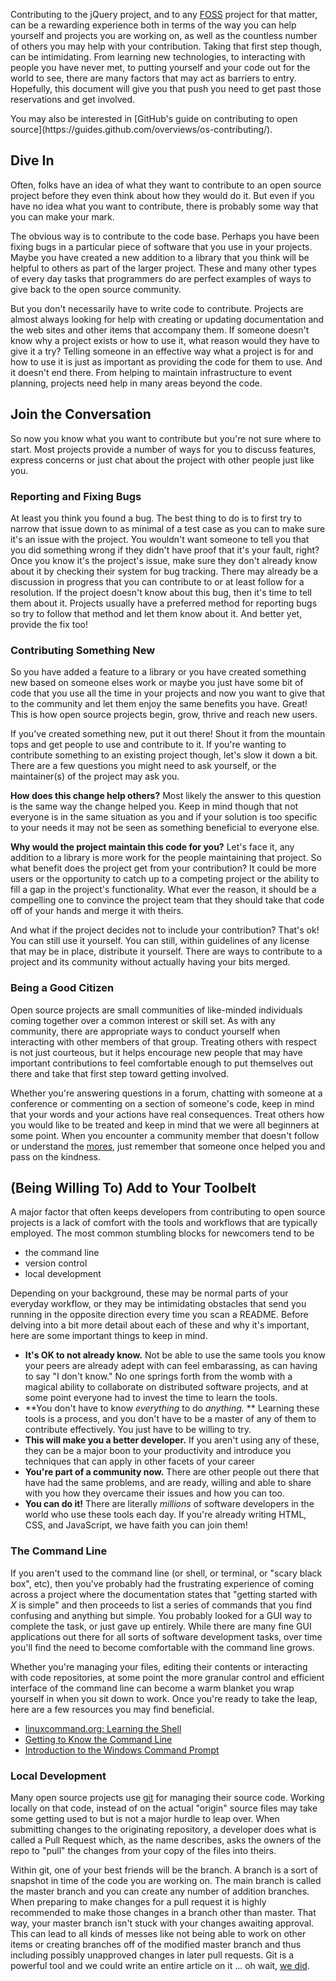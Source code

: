 <script>{
	"title": "Getting Started Contributing to Open Source"
}</script>

Contributing to the jQuery project, and to any
[FOSS](http://en.wikipedia.org/wiki/Free_and_open_source_software) project for
that matter, can be a rewarding experience both in terms of the way you can
help yourself and projects you are working on, as well as the countless number
of others you may help with your contribution. Taking that first step though,
can be intimidating. From learning new technologies, to interacting with people
you have never met, to putting yourself and your code out for the world to see,
there are many factors that may act as barriers to entry. Hopefully, this
document will give you that push you need to get past those reservations and
get involved.

<div class="note">
	You may also be interested in [GitHub's guide on contributing to open source](https://guides.github.com/overviews/os-contributing/).
</div>

## Dive In

Often, folks have an idea of what they want to contribute to an open source
project before they even think about how they would do it. But even if you have
no idea what you want to contribute, there is probably some way that you can
make your mark.

The obvious way is to contribute to the code base. Perhaps you have been fixing
bugs in a particular piece of software that you use in your projects. Maybe you
have created a new addition to a library that you think will be helpful to
others as part of the larger project. These and many other types of every day
tasks that programmers do are perfect examples of ways to give back to the open
source community.

But you don't necessarily have to write code to contribute. Projects are almost
always looking for help with creating or updating documentation and the web
sites and other items that accompany them. If someone doesn't know why a
project exists or how to use it, what reason would they have to give it a try?
Telling someone in an effective way what a project is for and how to use it is
just as important as providing the code for them to use. And it doesn't end
there. From helping to maintain infrastructure to event planning, projects need
help in many areas beyond the code.

## Join the Conversation

So now you know what you want to contribute but you're not sure where to start.
Most projects provide a number of ways for you to discuss features, express
concerns or just chat about the project with other people just like you.

### Reporting and Fixing Bugs

At least you think you found a bug. The best thing to do is to first try to
narrow that issue down to as minimal of a test case as you can to make sure
it's an issue with the project. You wouldn't want someone to tell you that you
did something wrong if they didn't have proof that it's your fault, right? Once
you know it's the project's issue, make sure they don't already know about it by
checking their system for bug tracking. There may already be a discussion in
progress that you can contribute to or at least follow for a resolution. If the
project doesn't know about this bug, then it's time to tell them about it.
Projects usually have a preferred method for reporting bugs so try to follow
that method and let them know about it. And better yet, provide the fix too!

### Contributing Something New

So you have added a feature to a library or you have created something new
based on someone elses work or maybe you just have some bit of code that you
use all the time in your projects and now you want to give that to the
community and let them enjoy the same benefits you have. Great! This is how
open source projects begin, grow, thrive and reach new users.

If you've created something new, put it out there! Shout it from the mountain
tops and get people to use and contribute to it. If you're wanting to
contribute something to an existing project though, let's slow it down a bit.
There are a few questions you might need to ask yourself, or the maintainer(s)
of the project may ask you.

**How does this change help others?** Most likely the answer to this question
is the same way the change helped you. Keep in mind though that not everyone is
in the same situation as you and if your solution is too specific to your needs
it may not be seen as something beneficial to everyone else.

**Why would the project maintain this code for you?** Let's face it, any
addition to a library is more work for the people maintaining that project. So
what benefit does the project get from your contribution? It could be more
users or the opportunity to catch up to a competing project or the ability to
fill a gap in the project's functionality. What ever the reason, it should be a
compelling one to convince the project team that they should take that code off
of your hands and merge it with theirs.

And what if the project decides not to include your contribution? That's ok!
You can still use it yourself. You can still, within guidelines of any license
that may be in place, distribute it yourself. There are ways to contribute to a
project and its community without actually having your bits merged.

### Being a Good Citizen

Open source projects are small communities of like-minded individuals coming
together over a common interest or skill set. As with any community, there are
appropriate ways to conduct yourself when interacting with other members of
that group. Treating others with respect is not just courteous, but it helps
encourage new people that may have important contributions to feel comfortable
enough to put themselves out there and take that first step toward getting
involved.

Whether you're answering questions in a forum, chatting with someone at a
conference or commenting on a section of someone's code, keep in mind that your
words and your actions have real consequences. Treat others how you would like
to be treated and keep in mind that we were all beginners at some point. When
you encounter a community member that doesn't follow or understand the
[mores](http://en.wikipedia.org/wiki/Mores), just remember that someone once
helped you and pass on the kindness.

## (Being Willing To) Add to Your Toolbelt

A major factor that often keeps developers from contributing to open source
projects is a lack of comfort with the tools and workflows that are typically
employed. The most common stumbling blocks for newcomers tend to be

* the command line
* version control
* local development

Depending on your background, these may be normal parts of your
everyday workflow, or they may be intimidating obstacles that send you running
in the opposite direction every time you scan a README. Before delving into a bit
more detail about each of these and why it's important, here are some important things 
to keep in mind.

* **It's OK to not already know.** Not be able to use the same tools you know your peers are already adept with can feel embarassing, as can having to say "I don't know." No one springs forth from the womb with a magical ability to collaborate on distributed software projects, and at some point everyone had to invest the time to learn the tools. 
* **You don't have to know *everything* to do *anything.* ** Learning these tools is a process, and you don't have to be a master of any of them to contribute effectively. You just have to be willing to try.
* **This will make you a better developer.** If you aren't using any of these, they can be a major boon to your productivity and introduce you techniques that can apply in other facets of your career
* **You're part of a community now.**  There are other people out there that have had the same problems, and are ready, willing and able to share with you how they
overcame their issues and how you can too.
* **You can do it!** There are literally *millions* of software developers in the world who use these tools each day. If you're already writing HTML, CSS, and JavaScript, we have faith you can join them!

### The Command Line

If you aren't used to the command line (or shell, or terminal, or "scary black
box", etc), then you've probably had the frustrating experience of coming
across a project where the documentation states that "getting started with *X*
is simple" and then proceeds to list a series of commands that you find
confusing and anything but simple. You probably looked for a GUI way to
complete the task, or just gave up entirely. While there are many fine GUI
applications out there for all sorts of software development tasks, over time
you'll find the need to become comfortable with the command line grows.

Whether you're managing your files, editing their contents or
interacting with code repositories, at some point the more granular control and
efficient interface of the command line can become a warm blanket you wrap
yourself in when you sit down to work. Once you're ready to take the leap, here are a 
few resources you may find beneficial.

* [linuxcommand.org: Learning the Shell](http://linuxcommand.org/lc3_learning_the_shell.php)
* [Getting to Know the Command Line](http://www.davidbaumgold.com/tutorials/command-line/)
* [Introduction to the Windows Command Prompt](http://www.bleepingcomputer.com/tutorials/windows-command-prompt-introduction/)

### Local Development

Many open source projects use [git](http://git-scm.com/) for managing their
source code. Working locally on that code, instead of on the actual "origin"
source files may take some getting used to but is not a major hurdle to leap
over. When submitting changes to the originating repository, a developer does
what is called a Pull Request which, as the name describes, asks the owners of
the repo to "pull" the changes from your copy of the files into theirs.

Within git, one of your best friends will be the branch. A branch is a sort of
snapshot in time of the code you are working on. The main branch is called the
master branch and you can create any number of addition branches. When
preparing to make changes for a pull request it is highly recommended to make
those changes in a branch other than master. That way, your master branch isn't
stuck with your changes awaiting approval. This can lead to all kinds of messes
like not being able to work on other items or creating branches off of the
modified master branch and thus including possibly unapproved changes in later
pull requests. Git is a powerful tool and we could write an entire article on
it ... oh wait, [we did](../commits-and-pull-requests).
